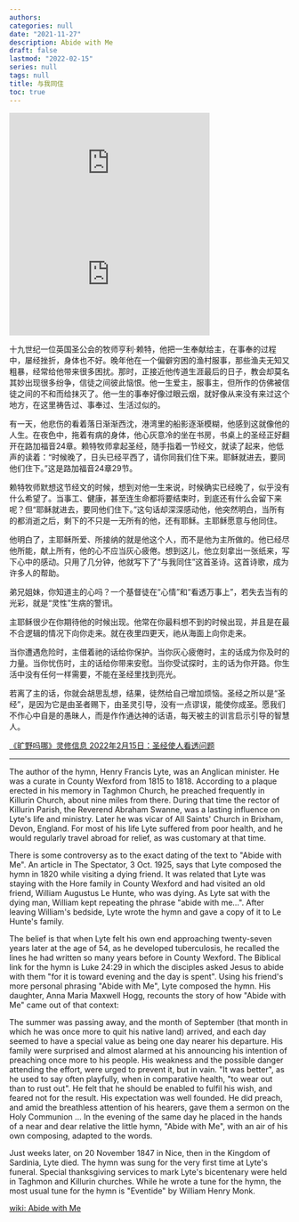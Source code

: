 ```yaml
---
authors: 
categories: null
date: "2021-11-27"
description: Abide with Me
draft: false
lastmod: "2022-02-15"
series: null
tags: null
title: 与我同住
toc: true
---
```




<!--more-->


<iframe width="360" height="200" src="https://www.youtube.com/embed/58ZxNVIuXFw" title="Abide With Me" frameborder="0" allow="accelerometer; autoplay; clipboard-write; encrypted-media; gyroscope; picture-in-picture" allowfullscreen></iframe>


<iframe width="360" height="200" src="https://www.youtube.com/embed/XoXhmfyjF0c" title="与我同住" frameborder="0" allow="accelerometer; autoplay; clipboard-write; encrypted-media; gyroscope; picture-in-picture" allowfullscreen></iframe>


十九世纪一位英国圣公会的牧师亨利‧赖特，他把一生奉献给主，在事奉的过程中，屡经挫折，身体也不好。晚年他在一个偏僻穷困的渔村服事，那些渔夫无知又粗暴，经常给他带来很多困扰。那时，正接近他传道生涯最后的日子，教会却莫名其妙出现很多纷争，信徒之间彼此恼恨。他一生爱主，服事主，但所作的仿佛被信徒之间的不和而给抹灭了。他一生的事奉好像过眼云烟，就好像从来没有来过这个地方，在这里祷告过、事奉过、生活过似的。

有一天，他悲伤的看着落日渐渐西沈，港湾里的船影逐渐模糊，他感到这就像他的人生。在夜色中，拖着有病的身体，他心灰意冷的坐在书房，书桌上的圣经正好翻开在路加福音24章。赖特牧师拿起圣经，随手指着一节经文，就读了起来，他低声的读着：“时候晚了，日头已经平西了，请你同我们住下来。耶稣就进去，要同他们住下。”这是路加福音24章29节。

赖特牧师默想这节经文的时候，想到对他一生来说，时候确实已经晚了，似乎没有什么希望了。当事工、健康，甚至连生命都将要结束时，到底还有什么会留下来呢？但“耶稣就进去，要同他们住下。”这句话却深深感动他，他突然明白，当所有的都消逝之后，剩下的不只是一无所有的他，还有耶稣。主耶稣愿意与他同住。

他明白了，主耶稣所爱、所接纳的就是他这个人，而不是他为主所做的。他已经尽他所能，献上所有，他的心不应当灰心疲倦。想到这儿，他立刻拿出一张纸来，写下心中的感动。只用了几分钟，他就写下了“与我同住”这首圣诗。这首诗歌，成为许多人的帮助。

弟兄姐妹，你知道主的心吗？一个基督徒在“心情”和“看透万事上”，若失去当有的光彩，就是“灵性”生病的警讯。

主耶稣很少在你期待他的时候出现。他常在你最料想不到的时候出现，并且是在最不合逻辑的情况下向你走来。就在夜里四更天，祂从海面上向你走来。

当你遭遇危险时，主借着祂的话给你保护。当你灰心疲倦时，主的话成为你及时的力量。当你忧伤时，主的话给你带来安慰。当你受试探时，主的话为你开路。你生活中没有任何一样需要，不能在圣经里找到亮光。

若离了主的话，你就会胡思乱想，结果，徒然给自己增加烦恼。圣经之所以是“圣经”，是因为它是由圣者赐下，由圣灵引导，没有一点谬误，能使你成圣。愿我们不作心中自是的愚昧人，而是作作通达神的话语，每天被主的训言启示引导的智慧人。

<a href = "https://r.729ly.net/devotionals/devotionals-mw/devotionals-mw-mw220215">《旷野吗哪》灵修信息 2022年2月15日：圣经使人看透问题</a>

____

The author of the hymn, Henry Francis Lyte, was an Anglican minister. He was a curate in County Wexford from 1815 to 1818. According to a plaque erected in his memory in Taghmon Church, he preached frequently in Killurin Church, about nine miles from there. During that time the rector of Killurin Parish, the Reverend Abraham Swanne, was a lasting influence on Lyte's life and ministry. Later he was vicar of All Saints' Church in Brixham, Devon, England. For most of his life Lyte suffered from poor health, and he would regularly travel abroad for relief, as was customary at that time.

There is some controversy as to the exact dating of the text to "Abide with Me". An article in The Spectator, 3 Oct. 1925, says that Lyte composed the hymn in 1820 while visiting a dying friend. It was related that Lyte was staying with the Hore family in County Wexford and had visited an old friend, William Augustus Le Hunte, who was dying. As Lyte sat with the dying man, William kept repeating the phrase "abide with me…". After leaving William's bedside, Lyte wrote the hymn and gave a copy of it to Le Hunte's family.

The belief is that when Lyte felt his own end approaching twenty-seven years later at the age of 54, as he developed tuberculosis, he recalled the lines he had written so many years before in County Wexford. The Biblical link for the hymn is Luke 24:29 in which the disciples asked Jesus to abide with them "for it is toward evening and the day is spent". Using his friend's more personal phrasing "Abide with Me", Lyte composed the hymn. His daughter, Anna Maria Maxwell Hogg, recounts the story of how "Abide with Me" came out of that context:

The summer was passing away, and the month of September (that month in which he was once more to quit his native land) arrived, and each day seemed to have a special value as being one day nearer his departure. His family were surprised and almost alarmed at his announcing his intention of preaching once more to his people. His weakness and the possible danger attending the effort, were urged to prevent it, but in vain. "It was better", as he used to say often playfully, when in comparative health, "to wear out than to rust out". He felt that he should be enabled to fulfil his wish, and feared not for the result. His expectation was well founded. He did preach, and amid the breathless attention of his hearers, gave them a sermon on the Holy Communion ... In the evening of the same day he placed in the hands of a near and dear relative the little hymn, "Abide with Me", with an air of his own composing, adapted to the words.

Just weeks later, on 20 November 1847 in Nice, then in the Kingdom of Sardinia, Lyte died. The hymn was sung for the very first time at Lyte's funeral. Special thanksgiving services to mark Lyte's bicentenary were held in Taghmon and Killurin churches. While he wrote a tune for the hymn, the most usual tune for the hymn is "Eventide" by William Henry Monk.

<a href = "https://en.wikipedia.org/wiki/Abide_with_Me#:~:text=%22Abide%20with%20Me%22%20is%20a,Eventide%22%20by%20William%20Henry%20Monk.">wiki: Abide with Me</a>
